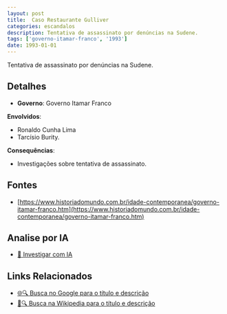 ```yaml
---
layout: post
title:  Caso Restaurante Gulliver
categories: escandalos
description: Tentativa de assassinato por denúncias na Sudene.
tags: ['governo-itamar-franco', '1993']
date: 1993-01-01
---
```


Tentativa de assassinato por denúncias na Sudene.

## Detalhes
- **Governo**: Governo Itamar Franco

**Envolvidos**:
- Ronaldo Cunha Lima
- Tarcísio Burity.


**Consequências**:
- Investigações sobre tentativa de assassinato.


## Fontes
- [https://www.historiadomundo.com.br/idade-contemporanea/governo-itamar-franco.htm](https://www.historiadomundo.com.br/idade-contemporanea/governo-itamar-franco.htm)


## Analise por IA
- [🤖 Investigar com IA](https://www.perplexity.ai/search?q=Caso%20Restaurante%20Gulliver%20Tentativa%20de%20assassinato%20por%20den%C3%BAncias%20na%20Sudene.%20Governo%20Itamar%20Franco)

## Links Relacionados
- [🌐🔍 Busca no Google para o título e descrição](https://www.google.com/search?q=Caso%20Restaurante%20Gulliver%20Tentativa%20de%20assassinato%20por%20den%C3%BAncias%20na%20Sudene.%20Governo%20Itamar%20Franco)
- [📖🔍 Busca na Wikipedia para o título e descrição](https://pt.wikipedia.org/w/index.php?search=Caso%20Restaurante%20Gulliver%20Tentativa%20de%20assassinato%20por%20den%C3%BAncias%20na%20Sudene.%20Governo%20Itamar%20Franco)

